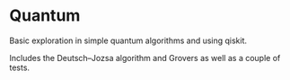 # Quantum
Basic exploration in simple quantum algorithms and using qiskit. 

Includes the Deutsch–Jozsa algorithm and Grovers as well as a couple of tests.
